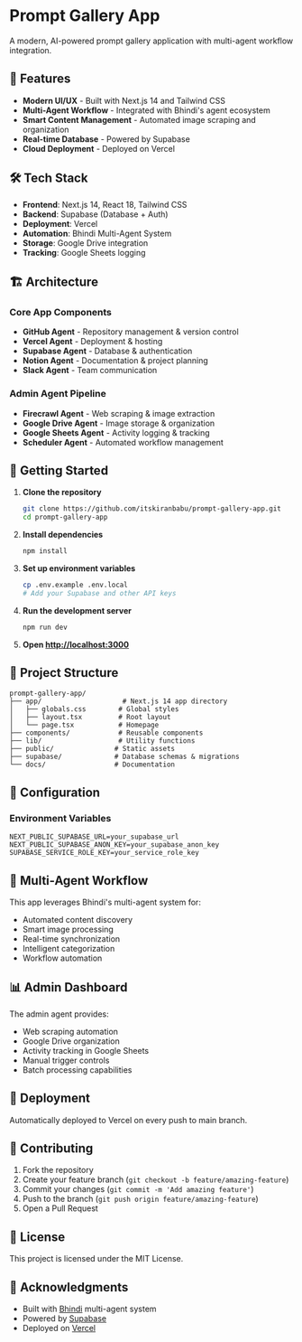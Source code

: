 # Prompt Gallery App

A modern, AI-powered prompt gallery application with multi-agent workflow integration.

## 🚀 Features

- **Modern UI/UX** - Built with Next.js 14 and Tailwind CSS
- **Multi-Agent Workflow** - Integrated with Bhindi's agent ecosystem
- **Smart Content Management** - Automated image scraping and organization
- **Real-time Database** - Powered by Supabase
- **Cloud Deployment** - Deployed on Vercel

## 🛠️ Tech Stack

- **Frontend**: Next.js 14, React 18, Tailwind CSS
- **Backend**: Supabase (Database + Auth)
- **Deployment**: Vercel
- **Automation**: Bhindi Multi-Agent System
- **Storage**: Google Drive integration
- **Tracking**: Google Sheets logging

## 🏗️ Architecture

### Core App Components
- **GitHub Agent** - Repository management & version control
- **Vercel Agent** - Deployment & hosting
- **Supabase Agent** - Database & authentication
- **Notion Agent** - Documentation & project planning
- **Slack Agent** - Team communication

### Admin Agent Pipeline
- **Firecrawl Agent** - Web scraping & image extraction
- **Google Drive Agent** - Image storage & organization
- **Google Sheets Agent** - Activity logging & tracking
- **Scheduler Agent** - Automated workflow management

## 🚀 Getting Started

1. **Clone the repository**
   ```bash
   git clone https://github.com/itskiranbabu/prompt-gallery-app.git
   cd prompt-gallery-app
   ```

2. **Install dependencies**
   ```bash
   npm install
   ```

3. **Set up environment variables**
   ```bash
   cp .env.example .env.local
   # Add your Supabase and other API keys
   ```

4. **Run the development server**
   ```bash
   npm run dev
   ```

5. **Open [http://localhost:3000](http://localhost:3000)**

## 📁 Project Structure

```
prompt-gallery-app/
├── app/                    # Next.js 14 app directory
│   ├── globals.css        # Global styles
│   ├── layout.tsx         # Root layout
│   └── page.tsx           # Homepage
├── components/            # Reusable components
├── lib/                   # Utility functions
├── public/               # Static assets
├── supabase/             # Database schemas & migrations
└── docs/                 # Documentation
```

## 🔧 Configuration

### Environment Variables
```env
NEXT_PUBLIC_SUPABASE_URL=your_supabase_url
NEXT_PUBLIC_SUPABASE_ANON_KEY=your_supabase_anon_key
SUPABASE_SERVICE_ROLE_KEY=your_service_role_key
```

## 🤖 Multi-Agent Workflow

This app leverages Bhindi's multi-agent system for:
- Automated content discovery
- Smart image processing
- Real-time synchronization
- Intelligent categorization
- Workflow automation

## 📊 Admin Dashboard

The admin agent provides:
- Web scraping automation
- Google Drive organization
- Activity tracking in Google Sheets
- Manual trigger controls
- Batch processing capabilities

## 🚀 Deployment

Automatically deployed to Vercel on every push to main branch.

## 📝 Contributing

1. Fork the repository
2. Create your feature branch (`git checkout -b feature/amazing-feature`)
3. Commit your changes (`git commit -m 'Add amazing feature'`)
4. Push to the branch (`git push origin feature/amazing-feature`)
5. Open a Pull Request

## 📄 License

This project is licensed under the MIT License.

## 🙏 Acknowledgments

- Built with [Bhindi](https://bhindi.io) multi-agent system
- Powered by [Supabase](https://supabase.com)
- Deployed on [Vercel](https://vercel.com)